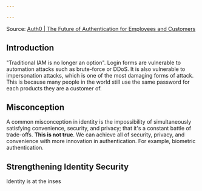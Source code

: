 ```yaml
---

---
```

Source: [Auth0 | The Future of Authentication for Employees and Customers](https://auth0.com/resources/webinars/the-future-of-authentication-with-jameeka/thankyou)
## Introduction
"Traditional IAM is no longer an option". Login forms are vulnerable to automation attacks such as brute-force or DDoS. It is also vulnerable to impersonation attacks, which is one of the most damaging forms of attack. This is because many people in the world still use the same password for each products they are a customer of.
## Misconception
A common misconception in identity is the impossibility of simultaneously satisfying convenience, security, and privacy; that it's a constant battle of trade-offs. **This is not true**. We can achieve all of security, privacy, and convenience with more innovation in authentication. For example, biometric authentication.
## Strengthening Identity Security
Identity is at the inses